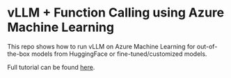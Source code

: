 # vLLM + Function Calling using Azure Machine Learning

This repo shows how to run vLLM on Azure Machine Learning for out-of-the-box models from HuggingFace or fine-tuned/customized models.

Full tutorial can be found [here](https://clemenssiebler.com/posts/vllm-on-azure-machine-learning-managed-online-endpoints-deployment/).
